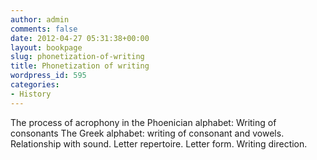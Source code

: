```yaml
---
author: admin
comments: false
date: 2012-04-27 05:31:38+00:00
layout: bookpage
slug: phonetization-of-writing
title: Phonetization of writing
wordpress_id: 595
categories:
- History
---
```


The process of acrophony in the Phoenician alphabet: Writing of  consonants The Greek alphabet: writing of consonant and vowels. Relationship with sound. Letter repertoire. Letter form. Writing direction.
